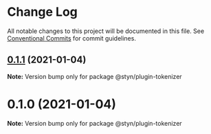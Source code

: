 # Change Log

All notable changes to this project will be documented in this file.
See [Conventional Commits](https://conventionalcommits.org) for commit guidelines.

## [0.1.1](https://github.com/renatorib/styn/compare/@styn/plugin-tokenizer@0.1.0...@styn/plugin-tokenizer@0.1.1) (2021-01-04)

**Note:** Version bump only for package @styn/plugin-tokenizer





# 0.1.0 (2021-01-04)

**Note:** Version bump only for package @styn/plugin-tokenizer
